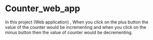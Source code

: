 # Counter_web_app
In this project (Web application) , When you click on the plus button the value of the counter would be incrementing and when you click on the minus button then the value of counter would be decrementing.
